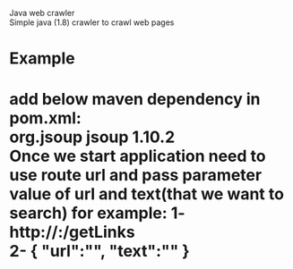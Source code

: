 Java web crawler <br /> Simple java (1.8) crawler to crawl web pages <h1>Example<h1>
add below maven dependency in pom.xml:<br />
			<dependency>
			<groupId>org.jsoup</groupId>
			<artifactId>jsoup</artifactId>
			<version>1.10.2</version>
			</dependency><br />
 Once we start application need to use route url and  pass parameter value of url and text(that we want to search) for example:
1- http://<Domain>:<PORT>/getLinks <br />
2- {
	"url":"<URL>",
	"text":"<TEXT>"
}

